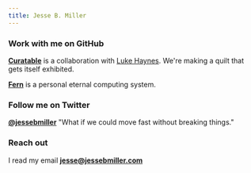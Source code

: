 ```yaml
---
title: Jesse B. Miller
---
```


### Work with me on GitHub

**[Curatable](https://github.com/jessebmiller/curatable)** is a collaboration
with [Luke Haynes](http://lukehaynes.com). We're making a quilt that gets itself
exhibited.

**[Fern](https://github.com/jessebmiller/fern)** is a personal eternal computing
system.

### Follow me on Twitter
**[@jessebmiller](https://twitter.com/jessebmiller)**
"What if we could move fast without breaking things."

### Reach out
I read my email **<jesse@jessebmiller.com>**



